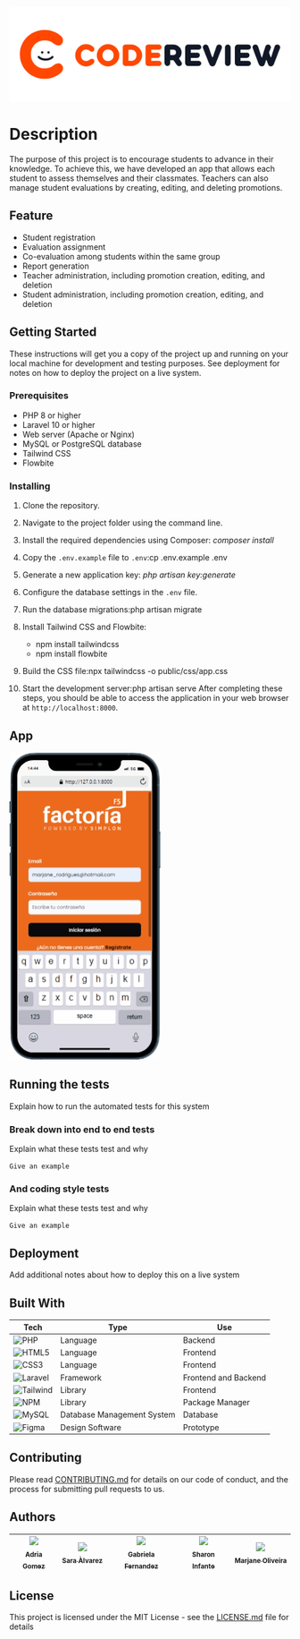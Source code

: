 <p align="center"><img src="public\img\codereview.png" width="600" alt="CodeReview Logo"></p>

# Description

The purpose of this project is to encourage students to advance in their knowledge. To achieve this, we have developed an app that allows each student to assess themselves and their classmates. Teachers can also manage student evaluations by creating, editing, and deleting promotions.

## Feature

* Student registration
* Evaluation assignment
* Co-evaluation among students within the same group
* Report generation
* Teacher administration, including promotion creation, editing, and deletion
* Student administration, including promotion creation, editing, and deletion

## Getting Started

These instructions will get you a copy of the project up and running on your local machine for development and testing purposes. See deployment for notes on how to deploy the project on a live system.

### Prerequisites

* PHP 8 or higher
* Laravel 10 or higher
* Web server (Apache or Nginx)
* MySQL or PostgreSQL database
* Tailwind CSS
* Flowbite


### Installing

1. Clone the repository.
2. Navigate to the project folder using the command line.
3. Install the required dependencies using Composer: _composer install_
4. Copy the `.env.example` file to `.env`:cp .env.example .env
5. Generate a new application key: _php artisan key:generate_
6. Configure the database settings in the `.env` file.

7. Run the database migrations:php artisan migrate
8. Install Tailwind CSS and Flowbite:
   * npm install tailwindcss
   * npm install flowbite

 9. Build the CSS file:npx tailwindcss -o public/css/app.css
 10. Start the development server:php artisan serve
 After completing these steps, you should be able to access the application in your web browser at `http://localhost:8000`.

## App

![Android Emulator](https://github.com/adria15gomez/codeReview/blob/main/mobile.gif)


## Running the tests

Explain how to run the automated tests for this system

### Break down into end to end tests

Explain what these tests test and why

```
Give an example
```

### And coding style tests

Explain what these tests test and why

```
Give an example
```

## Deployment

Add additional notes about how to deploy this on a live system

## Built With

| Tech | Type | Use |
| --- | --- | --- |
| ![PHP](https://img.shields.io/badge/php-%23777BB4.svg?style=for-the-badge&logo=php&logoColor=white) | Language | Backend |
| ![HTML5](https://img.shields.io/badge/html5-%23E34F26.svg?style=for-the-badge&logo=html5&logoColor=white) | Language | Frontend |
| ![CSS3](https://img.shields.io/badge/css3-%231572B6.svg?style=for-the-badge&logo=css3&logoColor=white) | Language | Frontend |
| ![Laravel](https://img.shields.io/badge/laravel-%23FF2D20.svg?style=for-the-badge&logo=laravel&logoColor=white) | Framework | Frontend and Backend |
| ![Tailwind](https://img.shields.io/badge/Tailwind_CSS-38B2AC?style=for-the-badge&logo=tailwind-css&logoColor=white) | Library | Frontend |
| ![NPM](https://img.shields.io/badge/NPM-%23CB3837.svg?style=for-the-badge&logo=npm&logoColor=white) | Library | Package Manager |
| ![MySQL](https://img.shields.io/badge/mysql-%2300f.svg?style=for-the-badge&logo=mysql&logoColor=white) | Database Management System | Database |
| ![Figma](https://img.shields.io/badge/Figma-F24E1E?style=for-the-badge&logo=figma&logoColor=white) | Design Software | Prototype |

## Contributing

Please read [CONTRIBUTING.md](https://gist.github.com/PurpleBooth/b24679402957c63ec426) for details on our code of conduct, and the process for submitting pull requests to us.


## Authors

| [<img src="https://avatars.githubusercontent.com/u/117080944?v=4" width=115><br><sub>Adria Gomez</sub>](https://github.com/adria15gomez) |  [<img src="https://avatars.githubusercontent.com/u/117079546?v=4" width=115><br><sub>Sara Àlvarez</sub>](https://github.com/saralvz) |  [<img src="https://avatars.githubusercontent.com/u/117080861?v=4" width=115><br><sub>Gabriela Fernandez</sub>](https://github.com/gabyfdez90) |  [<img src="https://avatars.githubusercontent.com/u/117080841?v=4" width=115><br><sub>Sharon Infante</sub>](https://github.com/SharonInfante) |  [<img src="https://avatars.githubusercontent.com/u/56439746?s=400&u=4b8b8d51763c41ab43ff7e4cfbd073d8c54aa69b&v=4" width=115><br><sub>Marjane Oliveira</sub>](https://github.com/Marjane506) |
| :---: | :---: | :---: | :---: | :---: |



## License

This project is licensed under the MIT License - see the [LICENSE.md](LICENSE.md) file for details
